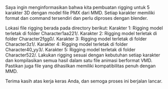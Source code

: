 Saya ingin menginformasikan bahwa kita pembuatan rigging untuk 5 karakter 3D dengan model file PMX dari MMD. Setiap karakter memiliki format dan command tersendiri dan perlu diproses dengan blender.

Lokasi file rigging berada pada directory berikut:
Karakter 1: Rigging model terletak di folder Character1aa221/.
Karakter 2: Rigging model terletak di folder Character2fgg0/.
Karakter 3: Rigging model terletak di folder Character3z1/.
Karakter 4: Rigging model terletak di folder Character40_yy3/.
Karakter 5: Rigging model terletak di folder Character522/.
Lakukan rigging sesuai dengan kebutuhan setiap karakter dan kompilasikan semua hasil dalam satu file animasi berformat VMD. Pastikan juga file yang dihasilkan memiliki kompatibilitas penuh dengan MMD.

Terima kasih atas kerja keras Anda, dan semoga proses ini berjalan lancar.
